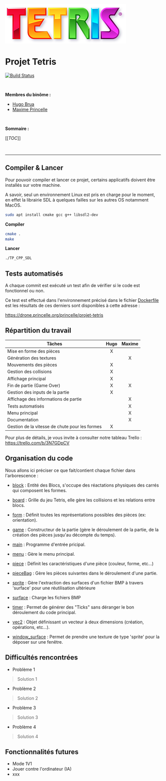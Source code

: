 ![Logo Tetris](./logo_tetris.png)
# Projet Tetris

[![Build Status](https://drone.princelle.org/api/badges/princelle/projet-tetris/status.svg)](https://drone.princelle.org/princelle/projet-tetris)

<br/>

**Membres du binôme :**
- [Hugo Brua](mailto:hbrua@etu.unistra.fr)
- [Maxime Princelle](https://contact.princelle.org)

<br/>

**Sommaire :**

[[_TOC_]]

<br/>

---


## Compiler & Lancer

Pour pouvoir compiler et lancer ce projet, certains applicatifs doivent être installés sur votre machine.

A savoir, seul un environnement Linux est pris en charge pour le moment, en effet la librairie SDL à quelques failles sur les autres OS notamment MacOS.

```bash
sudo apt install cmake gcc g++ libsdl2-dev
```

**Compiler**

```bash
cmake .
make
```

**Lancer**

```bash
./TP_CPP_SDL
```


## Tests automatisés

A chaque commit est exécuté un test afin de vérifier si le code est fonctionnel ou non. 

Ce test est effectué dans l'environnement précisé dans le fichier [Dockerfile](./Dockerfile) est les résultats de ces derniers sont disponibles à cette adresse : 

https://drone.princelle.org/princelle/projet-tetris


## Répartition du travail

| Tâches 	| Hugo 	| Maxime 	|
|-	|:-:	|:-:	|
| Mise en forme des pièces 	| X 	|  	|
| Génération des textures 	|  	| X 	|
| Mouvements des pièces 	| X 	|  	|
| Gestion des collisions 	| X 	|  	|
| Affichage principal 	| X 	|  	|
| Fin de partie (Game Over) 	| X 	| X 	|
| Gestion des inputs de la partie 	| X 	|  	|
| Affichage des informations de partie 	|  	| X 	|
| Tests automatisés 	|  	| X 	|
| Menu principal 	|  	| X 	|
| Documentation 	|  	| X 	|
| Gestion de la vitesse de chute pour les formes 	| X 	|  	|

Pour plus de détails, je vous invite à consulter notre tableau Trello : https://trello.com/b/3N7GDpCV


## Organisation du code

Nous allons ici préciser ce que fait/contient chaque fichier dans l'arborescence :

- [block](./block.cpp) : Entité des Blocs, s'occupe des réactations physiques des carrés qui composent les formes. 

- [board](./board.cpp) : Grille du jeu Tetris, elle gère les collisions et les relations entre blocs.

- [form](./form.cpp) : Définit toutes les représentations possibles des pièces (ex: orientation).

- [game](./game.cpp) : Constructeur de la partie (gère le déroulement de la partie, de la création des pièces jusqu'au décompte du temps).

- [main](./main.cpp) : Programme d'entrée pricipal.

- [menu](./menu.cpp) : Gère le menu principal.

- [piece](./piece.cpp) : Définit les caractéristiques d'une pièce (couleur, forme, etc...)

- [pieceBag](./pieceBag.cpp) : Gère les pièces suivantes dans le déroulement d'une partie.

- [sprite](./sprite.cpp) : Gère l'extraction des surfaces d'un fichier BMP à travers 'surface' pour une réutilisation ultérieure

- [surface](./surface.cpp) : Charge les fichiers BMP

- [timer](./timer.cpp) : Permet de générer des "Ticks" sans déranger le bon déroulement du code principal.

- [vec2](./vec2.cpp) : Objet définissant un vecteur à deux dimensions (création, opérations, etc...).

- [window_surface](./window_surface.cpp) : Permet de prendre une texture de type 'sprite' pour la déposer sur une fenêtre.


## Difficultés rencontrées

- Problème 1
> Solution 1

- Problème 2
> Solution 2

- Problème 3
> Solution 3

- Problème 4
> Solution 4


## Fonctionnalités futures

- Mode 1V1
- Jouer contre l'ordinateur (IA)
- xxx